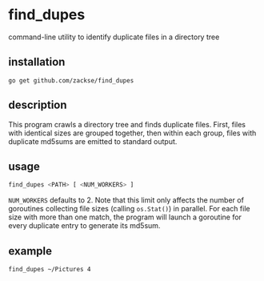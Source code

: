 find_dupes
==========

command-line utility to identify duplicate files in a directory tree

installation
------------

    go get github.com/zackse/find_dupes

description
-----------

This program crawls a directory tree and finds duplicate files. First, files
with identical sizes are grouped together, then within each group, files with
duplicate md5sums are emitted to standard output.

usage
-----

```bash
find_dupes <PATH> [ <NUM_WORKERS> ]
```

`NUM_WORKERS` defaults to 2. Note that this limit only affects the number of
goroutines collecting file sizes (calling `os.Stat()`) in parallel. For each
file size with more than one match, the program will launch a goroutine for
every duplicate entry to generate its md5sum.

example
-------

```bash
find_dupes ~/Pictures 4
```
